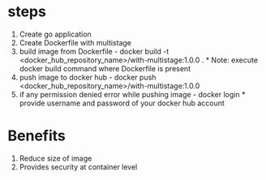 # steps
1. Create go application
2. Create Dockerfile with multistage
3. build image from Dockerfile
        - docker build -t <docker_hub_repository_name>/with-multistage:1.0.0 .
          * Note: execute docker build command where Dockerfile is present 
4. push image to docker hub
        - docker push <docker_hub_repository_name>/with-multistage:1.0.0
5. if any permission denied error while pushing image
        - docker login
            * provide username and password of your docker hub account

# Benefits
1. Reduce size of image
2. Provides security at container level